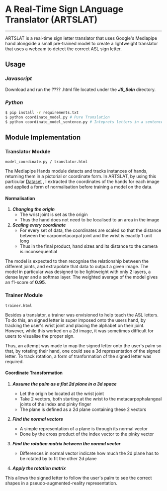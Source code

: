A Real-Time Sign LAnguage Translator (ARTSLAT)
===
---

ARTSLAT is a real-time sign letter translator that uses Google's Mediapipe hand alongside a small pre-trained model to 
create a lightweight translator that uses a webcam to detect the correct ASL sign letter.

## **Usage**

### _Javascript_

Download and run the ???? .html file located under the **_JS_Soln_** directory.

### _Python_
``` bash
$ pip install -r requirements.txt
$ python coordinate_model.py # Pure Translation
$ python coordinate_model_sentence.py # Inteprets letters in a sentence
```


## Module Implementation

### Translator Module
```model_coordinate.py / translator.html```

The Mediapipe Hands module detects and tracks instances of hands, 
returning them in a pictorial or coordinate form. In ARTSLAT, by using this particular
[Dataset](https://www.kaggle.com/grassknoted/asl-alphabet)
, I extracted the coordinates of the hands for each image and applied a form of normalisation
before training a model on the data.

#### Normalisation
1. **_Changing the origin_**
    * The wrist joint is set as the origin
    * Thus the hand does not need to be localised to an area in the image
2. **_Scaling every coordinate_**
    * For every set of data, the coordinates are scaled so that the distance between the
    carpometacarpal joint and the wrist is exactly 1 unit long
    * Thus in the final product, hand sizes and its distance to the camera is inconsequential
    

The model is expected to then recognise the relationship between the different joints, and
extrapolate that data to output a given image. The model in particular was designed to be lightweight
with only 2 layers, a dense layer and a softmax layer. The weighted average of the model gives an f1-score
of **0.95**.

### Trainer Module
```trainer.html```

Besides a translator, a trainer was envisioned to help teach the ASL letters. To do this, an signed letter
is super imposed onto the users hand, by tracking the user's wrist joint and
placing the alphabet on their joint. However, while this worked on a 2d image, it was sometimes difficult
for users to visualise the proper sign.

Thus, an attempt was made to map the signed letter onto the user's palm so that, by rotating their hand,
one could see a 3d representation of the signed letter. To track rotation, a form of tranformation of the signed letter
was required.

#### Coordinate Transformation
1. **_Assume the palm as a flat 2d plane in a 3d space_**
    * Let the origin be located at the wrist joint
    * Take 2 vectors, both starting at the wrist to the metacarpophalangeal 
      joints of the index and pinky finger
    * The plane is defined as a 2d plane containing these 2 vectors
    
2. **_Find the normal vectors_**
    * A simple representation of a plane is through its normal vector
    * Done by the cross product of the index vector to the pinky vector

3. **_Find the rotation matrix between the normal vector_**
    * Differences in normal vector indicate how much the 2d plane has to be rotated by to fit the other 2d plane

4. **_Apply the rotation matrix_**

This allows the signed letter to follow the user's palm to see the correct shapes in a pseudo-augmented-reality representation.

